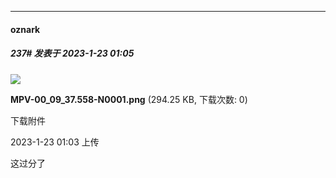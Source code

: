

*****

####  oznark  
##### 237#       发表于 2023-1-23 01:05

<img src="https://img.saraba1st.com/forum/202301/22/100340lieyeyerwh5a3yiw.png" referrerpolicy="no-referrer">

<strong>MPV-00_09_37.558-N0001.png</strong> (294.25 KB, 下载次数: 0)

下载附件

2023-1-23 01:03 上传

这过分了

